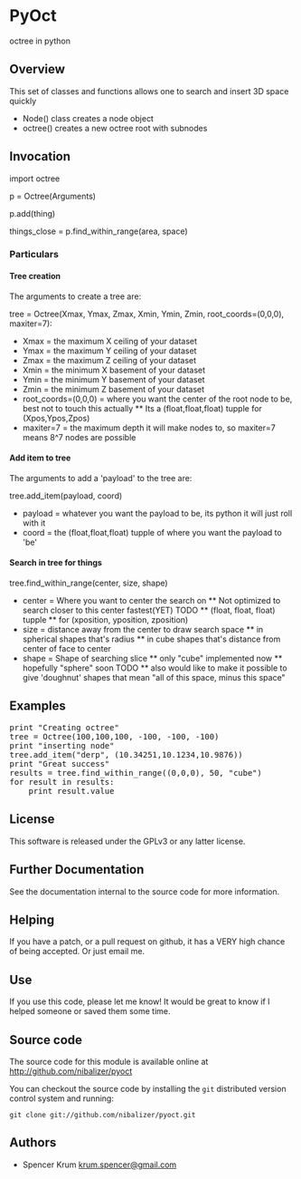# PyOct

octree in python

## Overview

This set of classes and functions allows one to search and insert 3D space quickly

* Node() class creates a node object
* octree() creates a new octree root with subnodes

## Invocation

import octree

p = Octree(Arguments)

p.add(thing)

things_close = p.find_within_range(area, space)

### Particulars

#### Tree creation

The arguments to create a tree are:

tree = Octree(Xmax, Ymax, Zmax, Xmin, Ymin, Zmin, root_coords=(0,0,0), maxiter=7):

* Xmax =  the maximum X ceiling of your dataset
* Ymax =  the maximum Y ceiling of your dataset
* Zmax =  the maximum Z ceiling of your dataset
* Xmin =  the minimum X basement of your dataset
* Ymin =  the minimum Y basement of your dataset
* Zmin =  the minimum Z basement of your dataset
* root_coords=(0,0,0) = where you want the center of the root node to be, best not to touch this actually
** Its a (float,float,float) tupple for (Xpos,Ypos,Zpos)
* maxiter=7 = the maximum depth it will make nodes to, so maxiter=7 means 8^7 nodes are possible

#### Add item to tree
The arguments to add a 'payload' to the tree are:

tree.add_item(payload, coord)

* payload = whatever you want the payload to be, its python it will just roll with it
* coord   = the (float,float,float) tupple of where you want the payload to 'be'


#### Search in tree for things

tree.find_within_range(center, size, shape)

* center = Where you want to center the search on
** Not optimized to search closer to this center fastest(YET) TODO
** (float, float, float) tupple
** for (xposition, yposition, zposition)
* size = distance away from the center to draw search space
** in spherical shapes that's radius
** in cube shapes that's distance from center of face to center
* shape = Shape of searching slice
** only "cube" implemented now
** hopefully "sphere" soon TODO
** also would like to make it possible to give 'doughnut' shapes that mean "all of this space, minus this space"

## Examples

<pre>
print "Creating octree"
tree = Octree(100,100,100, -100, -100, -100)
print "inserting node"
tree.add_item("derp", (10.34251,10.1234,10.9876))
print "Great success"
results = tree.find_within_range((0,0,0), 50, "cube")
for result in results:
    print result.value
</pre>

## License

This software is released under the GPLv3 or any latter license. 

## Further Documentation

See the documentation internal to the source code for more information.

## Helping 

If you have a patch, or a pull request on github, it has a VERY high chance
of being accepted. Or just email me.

## Use

If you use this code, please let me know! It would be great to know if I
helped someone or saved them some time.


Source code
-----------

The source code for this module is available online at
    http://github.com/nibalizer/pyoct

You can checkout the source code by installing the `git` distributed version
control system and running:

    git clone git://github.com/nibalizer/pyoct.git

Authors
-------

 *   Spencer Krum <krum.spencer@gmail.com>

